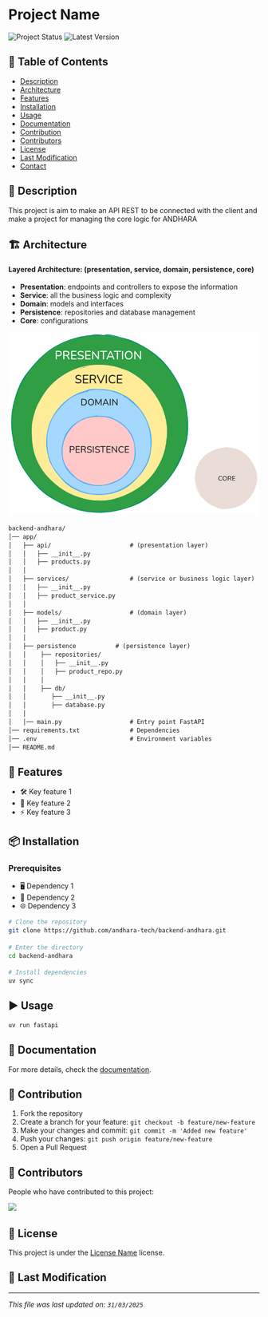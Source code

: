 # Project Name

![Project Status](https://img.shields.io/badge/status-active-brightgreen)
![Latest Version](https://img.shields.io/github/v/release/andhara-tech/backend-andhara)

## 📌 Table of Contents

- [Description](#-description)
- [Architecture](#-architecture)
- [Features](#-features)
- [Installation](#-installation)
- [Usage](#-usage)
- [Documentation](#-documentation)
- [Contribution](#-contribution)
- [Contributors](#-contributors)
- [License](#-license)
- [Last Modification](#-last-modification)
- [Contact](#-contact)

## 📌 Description

This project is aim to make an API REST to be connected with the client and make a project for managing the core logic for ANDHARA

## 🏗️ Architecture

#### Layered Architecture: (presentation, service, domain, persistence, core)

- **Presentation**: endpoints and controllers to expose the information
- **Service**: all the business logic and complexity
- **Domain**: models and interfaces
- **Persistence**: repositories and database management
- **Core**: configurations

![Architecture Image](./documentation/img/architecture.png)

```txt
backend-andhara/
│── app/
│   ├── api/                      # (presentation layer)
│   │   ├── __init__.py
│   │   ├── products.py
│   │
│   ├── services/                 # (service or business logic layer)
│   │   ├── __init__.py
│   │   ├── product_service.py
│   │
│   ├── models/                   # (domain layer)
│   │   ├── __init__.py
│   │   ├── product.py
│   │
│   ├── persistence	          # (persistence layer)
│   │    ├── repositories/
│   │    │   ├── __init__.py
│   │    │   ├── product_repo.py
│   │    │
│   │    ├── db/
│   │       ├── __init__.py
│   │       ├── database.py
│   │
│   │── main.py                   # Entry point FastAPI
│── requirements.txt              # Dependencies
│── .env                          # Environment variables
│── README.md
```

## 🚀 Features

- 🛠️ Key feature 1
- 🔧 Key feature 2
- ⚡ Key feature 3

## 📦 Installation

### Prerequisites

- 🖥️ Dependency 1
- 💾 Dependency 2
- 🌐 Dependency 3

```sh
# Clone the repository
git clone https://github.com/andhara-tech/backend-andhara.git

# Enter the directory
cd backend-andhara

# Install dependencies
uv sync
```

## ▶️ Usage

```sh
uv run fastapi
```

## 📜 Documentation

For more details, check the [documentation](./documentation/README.md).

## 🤝 Contribution

1. Fork the repository
2. Create a branch for your feature: `git checkout -b feature/new-feature`
3. Make your changes and commit: `git commit -m 'Added new feature'`
4. Push your changes: `git push origin feature/new-feature`
5. Open a Pull Request

## 👥 Contributors

People who have contributed to this project:

<a href="https://github.com/andhara-tech/backend-andhara/graphs/contributors">
  <img src="https://contrib.rocks/image?repo=andhara-tech/backend-andhara" />
</a>

## 📄 License

This project is under the [License Name](./LICENSE) license.

## 📅 Last Modification

---

_This file was last updated on: `31/03/2025`_
